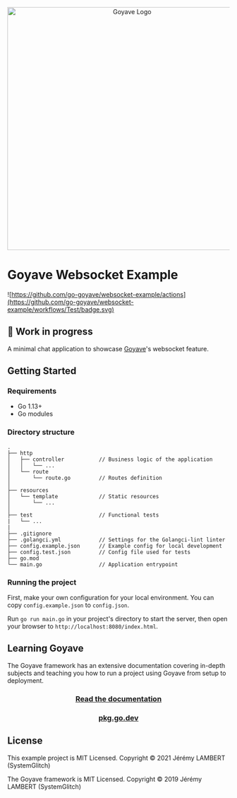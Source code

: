 <p align="center">
    <img src="https://raw.githubusercontent.com/System-Glitch/goyave/master/resources/img/logo/goyave_text.png" alt="Goyave Logo" width="550"/>
</p>

# Goyave Websocket Example

![https://github.com/go-goyave/websocket-example/actions](https://github.com/go-goyave/websocket-example/workflows/Test/badge.svg)

## 🚧 Work in progress

A minimal chat application to showcase [Goyave](https://github.com/System-Glitch/goyave)'s websocket feature.

## Getting Started

### Requirements

- Go 1.13+
- Go modules

### Directory structure

```
.
├── http
│   ├── controller           // Business logic of the application
│   │   └── ...
│   └── route
│       └── route.go         // Routes definition
│
├── resources
│   └── template             // Static resources
│       └── ...
│
├── test                     // Functional tests
|   └── ...
|
├── .gitignore
├── .golangci.yml            // Settings for the Golangci-lint linter
├── config.example.json      // Example config for local development
├── config.test.json         // Config file used for tests
├── go.mod
└── main.go                  // Application entrypoint
```

### Running the project

First, make your own configuration for your local environment. You can copy `config.example.json` to `config.json`.

Run `go run main.go` in your project's directory to start the server, then open your browser to `http://localhost:8080/index.html`.

## Learning Goyave

The Goyave framework has an extensive documentation covering in-depth subjects and teaching you how to run a project using Goyave from setup to deployment.

<a href="https://goyave.dev/guide/installation"><h3 align="center">Read the documentation</h3></a>

<a href="https://pkg.go.dev/github.com/System-Glitch/goyave/v3"><h3 align="center">pkg.go.dev</h3></a>

## License

This example project is MIT Licensed. Copyright © 2021 Jérémy LAMBERT (SystemGlitch) 

The Goyave framework is MIT Licensed. Copyright © 2019 Jérémy LAMBERT (SystemGlitch)
